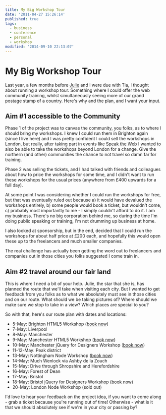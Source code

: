 ```yaml
---
title: My Big Workshop Tour
date: '2011-04-27 15:26:14'
published: true
tags:
  - business
  - conference
  - personal
  - workshop
modified: '2014-09-10 22:13:07'
---
```

# My Big Workshop Tour

Last year, a few months before [Julie](http://twitter.com/julieanne) and I were due with Tia, I thought about running a workshop tour. Something where I could offer the web community training, whilst simultaneously seeing more of our grand postage stamp of a country. Here's why and the plan, and I want your input.

<!--more-->

## Aim #1 accessible to the Community

Phase 1 of the project was to canvas the community, you folks, as to where I should bring my workshops.  I knew I could run them in Brighton again (since I live here) and I was pretty confident I could sell the workshops in London, but really, after taking part in events like [Speak the Web](http://speaktheweb.org) I wanted to also be able to take the workshops beyond London for a change. Give the northern (and other) communities the chance to not travel so damn far for training.

Phase 2 was selling the tickets, and I had talked with friends and colleagues about how to price the workshops for some time, and I didn't want to run these workshops for the usual prices (anywhere from £400 upwards for a full day).

At some point I was considering whether I could run the workshops for free, but that was eventually ruled out because a) it would have devalued the workshops entirely, b) some people would book a ticket, but wouldn't come, c) probably most importantly to me - I simply couldn't afford to do it.  I am my business.  There's no big corporation behind me, so during the time I'm doing public speaking or training, I'm not drumming up business at home.

I also looked at sponsorship, but in the end, decided that I could run the workshops for about half price at £200 each, and hopefully this would open these up to the freelancers and much smaller companies.

The real challenge has actually been getting the word out to freelancers and companies out in those cities you folks suggested I come train in.

## Aim #2 travel around our fair land

This is where I need a bit of your help. Julie, the star that she is, has planned the route that we'll take when visiting each city. But I wanted to get feedback from you folks as to what we absolutely must see in those cities and on our route. What should we be taking pictures of? Where should we make sure we stop to take in a view? Which places are special to you?

So with that, here's our route plan with dates and locations:

* 5-May: Brighton HTML5 Workshop ([book now](http://leftlogic.com/training#html5))
* 7-May: Liverpool
* 8-May: Manchester
* 9-May: Manchester HTML5 Workshop ([book now](http://leftlogic.com/training#html5))
* 10-May: Manchester jQuery for Designers Workshop ([book now](http://leftlogic.com/training#j4d))
* 11-12-May: Peak district
* 13-May: Nottingham Node Workshop ([book now](http://leftlogic.com/training#node))
* 14-May: Much Wenlock via Ashby de la Zouch
* 15-May: Drive through Shropshire and Herefordshire
* 16-May: Forest of Dean
* 17-May: Bristol
* 18-May: Bristol jQuery for Designers Workshop ([book now](http://leftlogic.com/training#j4d))
* 20-May: London Node Workshop (sold out)

I'd love to hear your feedback on the project idea, if you want to come along - grab a ticket because you're running out of time! Otherwise - what is it that we should absolutely see if we're in your city or passing by?
